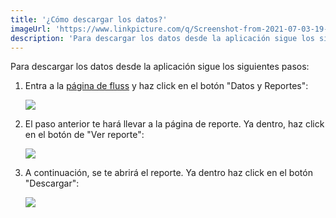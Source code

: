 ```yaml
---
title: '¿Cómo descargar los datos?'
imageUrl: 'https://www.linkpicture.com/q/Screenshot-from-2021-07-03-19-14-53-1.png'
description: 'Para descargar los datos desde la aplicación sigue los siguientes pasos entra a la página de fluss y haz click en el botón "Datos y Reportes'
---
```


Para descargar los datos desde la aplicación sigue los siguientes pasos:

1. Entra a la [página de fluss](https://fluss-bioteam.vercel.app/datos-y-reportes) y haz click en el botón "Datos y Reportes":

   ![](https://www.linkpicture.com/q/Screenshot-from-2021-07-03-19-01-18.png)

2. El paso anterior te hará llevar a la página de reporte. Ya dentro, haz click en el botón de "Ver reporte":

   ![](https://www.linkpicture.com/q/Dibujo.png)

3. A continuación, se te abrirá el reporte. Ya dentro haz click en el botón "Descargar":

   ![](https://www.linkpicture.com/q/Screenshot-from-2021-07-03-19-14-53-1.png)

